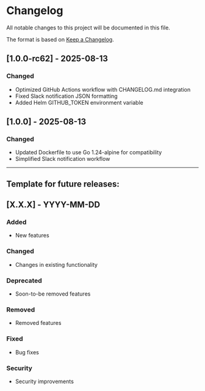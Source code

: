 # Changelog

All notable changes to this project will be documented in this file.

The format is based on [Keep a Changelog](https://keepachangelog.com/en/1.0.0/).

## [1.0.0-rc62] - 2025-08-13

### Changed
- Optimized GitHub Actions workflow with CHANGELOG.md integration
- Fixed Slack notification JSON formatting
- Added Helm GITHUB_TOKEN environment variable

## [1.0.0] - 2025-08-13

### Changed
- Updated Dockerfile to use Go 1.24-alpine for compatibility
- Simplified Slack notification workflow


---

## Template for future releases:

## [X.X.X] - YYYY-MM-DD

### Added
- New features

### Changed  
- Changes in existing functionality

### Deprecated
- Soon-to-be removed features

### Removed
- Removed features

### Fixed
- Bug fixes

### Security
- Security improvements
